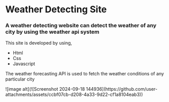 # Weather Detecting Site
<h3>A weather detecting website can detect the weather of any city by using the weather api system</h3>
<p>This site is developed by using,</p>
<ul>
  <li>Html</li>
  <li>Css</li>
  <li>Javascript</li>
</ul>
<p> The weather forecasting API is used to fetch the weather conditions of any particular city</p>
![image alt](![Screenshot 2024-09-18 144936](https://github.com/user-attachments/assets/ccbf07cb-d208-4a33-9d22-cf1a8104eab3))
